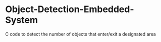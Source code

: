 # Object-Detection-Embedded-System
C code to detect the number of objects that enter/exit a designated area
